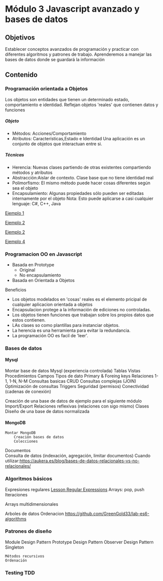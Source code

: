 # Módulo 3 Javascript avanzado y bases de datos

## Objetivos

Establecer conceptos avanzados de programación y practicar con diferentes algoritmos y patrones de trabajo. Aprenderemos a manejar las bases de datos donde se guardará la información

## Contenido

### Programación orientada a Objetos
Los objetos son entidades que tienen un determinado estado, comportamiento e identidad.
Reflejan objetos 'reales' que contienen datos y funciones

##### Objeto
* Métodos: Acciones/Comportamiento
* Atributos: Características,Estado e Identidad
Una aplicación es un conjunto de objetos que interactuan entre si.

##### Técnicas
* Herencia: Nuevas clases partiendo de otras existentes compartiendo métodos y atributos
* Abstracción:Aislar de contexto. Clase base que no tiene identidad real
* Polimorfismo: El mismo método puede hacer cosas diferentes según sea el objeto	
* Encapsulamiento: Algunas propiedades sólo pueden ser editadas internamente por el objeto
Nota: Esto puede aplicarse a casi cualquier lenguaje: C#, C++, Java

[Ejemplo 1](OOJavascript/ejemplo1.md)

[Ejemplo 2](OOJavascript/ejemplo2.md)

[Ejemplo 2](OOJavascript/ejemplo3.md)

[Ejemplo 4](OOJavascript/ejemplo4.js)

### Programacion OO en Javascript
 
 * Basada en Prototype 
	* Original
	* No encapsulamiento
 * Basada en Orientada a Objetos


Beneficios 

* Los objetos modelados en 'cosas' reales es el elemento pricipal de cualquier aplicacion orientada a objetos
* Encapsulacion protege a la información de ediciones no controladas.
* Los objetos tienen funciones que trabajan sobre los propios datos que estos contienen.
* LAs clases so como plantillas para instanciar objetos.
* La herencia es una herramienta para evitar la redundancia.
* La programación OO es facil de 'leer'.

### Bases de datos
#### Mysql
Montar base de datos Mysql (experiencia controlada)
Tablas
Vistas 
Procedimientos
Campos
Tipos de dato
Primary & Foreing keys
Relaciones 1-1, 1-N, N-M
Consultas basicas CRUD
Consultas complejas (JOIN)
Optimización de consultas
Triggers
Seguridad (permisos)
Conectividad (cadenas de conexión)

Creación de una base de datos de ejemplo para el siguiente módulo
Import/Export
Relaciones reflexivas (relaciones con sigo mismo)
Clases
Diseño de una base de datos normalizada
#### MongoDB
	Montar MongoDB
		Creación bases de datos
		Colecciones
Documentos		
		Consulta de datos (indexación, agregación, limitar documentos)
	Cuando utilizar:https://aukera.es/blog/bases-de-datos-relacionales-vs-no-relacionales/

### Algoritmos básicos

Expresiones regulares 
[Lesson Regular Expressions](Algorithms\regularExpresion.md)
Arrays: pop, push Iteraciones

Arrays multidimensionales

Arboles de datos
Ordenacion https://github.com/GreenGold33/lab-es6-algorithms

### Patrones de diseño
Module Design Pattern
	Prototype Design Pattern
	Observer Design Pattern
	Singleton

	Métodos recursivos
	Ordenación
### Testing TDD

